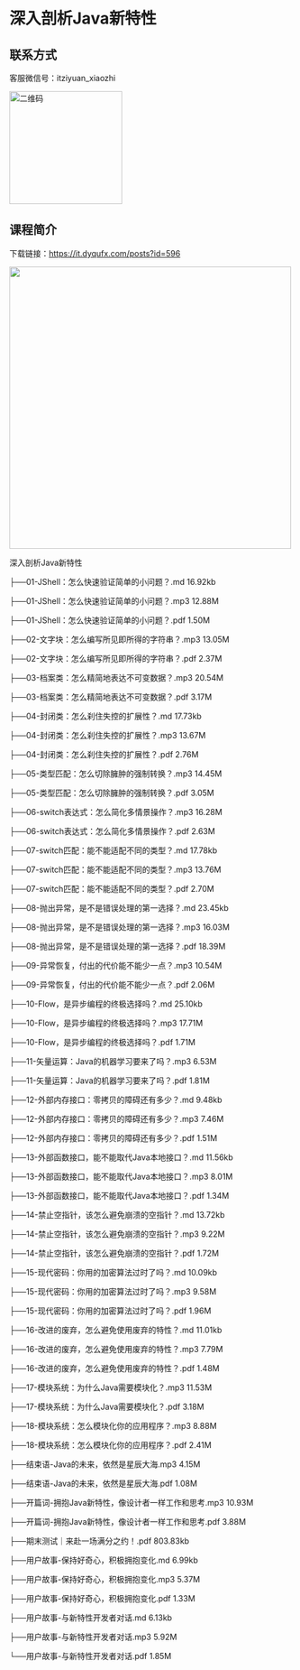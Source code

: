# 深入剖析Java新特性

## 联系方式

客服微信号：itziyuan_xiaozhi

<img src="https://ziyuanyun.oss-cn-guangzhou.aliyuncs.com/common/20240614073449/666b82192834a.jpg" width="200" height="200" alt="二维码">

## 课程简介

下载链接：https://it.dyqufx.com/posts?id=596

<img src="https://ziyuanyun.oss-cn-guangzhou.aliyuncs.com/yun/20240515152119/6644626fc8f4b.jpg" width="500" alt="">

  深入剖析Java新特性



 ├──01-JShell：怎么快速验证简单的小问题？.md 16.92kb

 ├──01-JShell：怎么快速验证简单的小问题？.mp3 12.88M

 ├──01-JShell：怎么快速验证简单的小问题？.pdf 1.50M

 ├──02-文字块：怎么编写所见即所得的字符串？.mp3 13.05M

 ├──02-文字块：怎么编写所见即所得的字符串？.pdf 2.37M

 ├──03-档案类：怎么精简地表达不可变数据？.mp3 20.54M

 ├──03-档案类：怎么精简地表达不可变数据？.pdf 3.17M

 ├──04-封闭类：怎么刹住失控的扩展性？.md 17.73kb

 ├──04-封闭类：怎么刹住失控的扩展性？.mp3 13.67M

 ├──04-封闭类：怎么刹住失控的扩展性？.pdf 2.76M

 ├──05-类型匹配：怎么切除臃肿的强制转换？.mp3 14.45M

 ├──05-类型匹配：怎么切除臃肿的强制转换？.pdf 3.05M

 ├──06-switch表达式：怎么简化多情景操作？.mp3 16.28M

 ├──06-switch表达式：怎么简化多情景操作？.pdf 2.63M

 ├──07-switch匹配：能不能适配不同的类型？.md 17.78kb

 ├──07-switch匹配：能不能适配不同的类型？.mp3 13.76M

 ├──07-switch匹配：能不能适配不同的类型？.pdf 2.70M

 ├──08-抛出异常，是不是错误处理的第一选择？.md 23.45kb

 ├──08-抛出异常，是不是错误处理的第一选择？.mp3 16.03M

 ├──08-抛出异常，是不是错误处理的第一选择？.pdf 18.39M

 ├──09-异常恢复，付出的代价能不能少一点？.mp3 10.54M

 ├──09-异常恢复，付出的代价能不能少一点？.pdf 2.06M

 ├──10-Flow，是异步编程的终极选择吗？.md 25.10kb

 ├──10-Flow，是异步编程的终极选择吗？.mp3 17.71M

 ├──10-Flow，是异步编程的终极选择吗？.pdf 1.71M

 ├──11-矢量运算：Java的机器学习要来了吗？.mp3 6.53M

 ├──11-矢量运算：Java的机器学习要来了吗？.pdf 1.81M

 ├──12-外部内存接口：零拷贝的障碍还有多少？.md 9.48kb

 ├──12-外部内存接口：零拷贝的障碍还有多少？.mp3 7.46M

 ├──12-外部内存接口：零拷贝的障碍还有多少？.pdf 1.51M

 ├──13-外部函数接口，能不能取代Java本地接口？.md 11.56kb

 ├──13-外部函数接口，能不能取代Java本地接口？.mp3 8.01M

 ├──13-外部函数接口，能不能取代Java本地接口？.pdf 1.34M

 ├──14-禁止空指针，该怎么避免崩溃的空指针？.md 13.72kb

 ├──14-禁止空指针，该怎么避免崩溃的空指针？.mp3 9.22M

 ├──14-禁止空指针，该怎么避免崩溃的空指针？.pdf 1.72M

 ├──15-现代密码：你用的加密算法过时了吗？.md 10.09kb

 ├──15-现代密码：你用的加密算法过时了吗？.mp3 9.58M

 ├──15-现代密码：你用的加密算法过时了吗？.pdf 1.96M

 ├──16-改进的废弃，怎么避免使用废弃的特性？.md 11.01kb

 ├──16-改进的废弃，怎么避免使用废弃的特性？.mp3 7.79M

 ├──16-改进的废弃，怎么避免使用废弃的特性？.pdf 1.48M

 ├──17-模块系统：为什么Java需要模块化？.mp3 11.53M

 ├──17-模块系统：为什么Java需要模块化？.pdf 3.18M

 ├──18-模块系统：怎么模块化你的应用程序？.mp3 8.88M

 ├──18-模块系统：怎么模块化你的应用程序？.pdf 2.41M

 ├──结束语-Java的未来，依然是星辰大海.mp3 4.15M

 ├──结束语-Java的未来，依然是星辰大海.pdf 1.08M

 ├──开篇词-拥抱Java新特性，像设计者一样工作和思考.mp3 10.93M

 ├──开篇词-拥抱Java新特性，像设计者一样工作和思考.pdf 3.88M

 ├──期末测试｜来赴一场满分之约！.pdf 803.83kb

 ├──用户故事-保持好奇心，积极拥抱变化.md 6.99kb

 ├──用户故事-保持好奇心，积极拥抱变化.mp3 5.37M

 ├──用户故事-保持好奇心，积极拥抱变化.pdf 1.33M

 ├──用户故事-与新特性开发者对话.md 6.13kb

 ├──用户故事-与新特性开发者对话.mp3 5.92M

 └──用户故事-与新特性开发者对话.pdf 1.85M

  